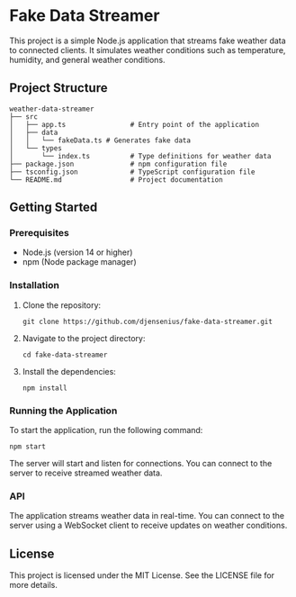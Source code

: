 # Fake Data Streamer

This project is a simple Node.js application that streams fake weather data to connected clients. It simulates weather conditions such as temperature, humidity, and general weather conditions.

## Project Structure

```
weather-data-streamer
├── src
│   ├── app.ts                # Entry point of the application
│   ├── data
│   │   └── fakeData.ts # Generates fake data
│   └── types
│       └── index.ts          # Type definitions for weather data
├── package.json              # npm configuration file
├── tsconfig.json             # TypeScript configuration file
└── README.md                 # Project documentation
```

## Getting Started

### Prerequisites

- Node.js (version 14 or higher)
- npm (Node package manager)

### Installation

1. Clone the repository:

   ```
   git clone https://github.com/djensenius/fake-data-streamer.git
   ```

2. Navigate to the project directory:

   ```
   cd fake-data-streamer
   ```

3. Install the dependencies:

   ```
   npm install
   ```

### Running the Application

To start the application, run the following command:

```
npm start
```

The server will start and listen for connections. You can connect to the server to receive streamed weather data.

### API

The application streams weather data in real-time. You can connect to the server using a WebSocket client to receive updates on weather conditions.

## License

This project is licensed under the MIT License. See the LICENSE file for more details.
